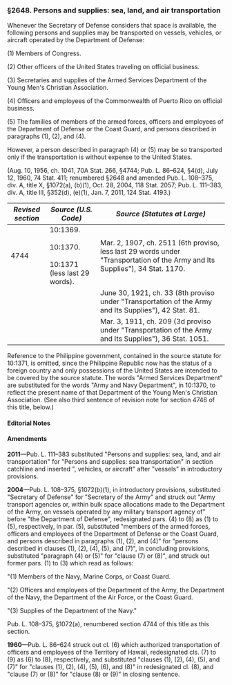 ### §2648. Persons and supplies: sea, land, and air transportation ###

Whenever the Secretary of Defense considers that space is available, the following persons and supplies may be transported on vessels, vehicles, or aircraft operated by the Department of Defense:

(1) Members of Congress.

(2) Other officers of the United States traveling on official business.

(3) Secretaries and supplies of the Armed Services Department of the Young Men's Christian Association.

(4) Officers and employees of the Commonwealth of Puerto Rico on official business.

(5) The families of members of the armed forces, officers and employees of the Department of Defense or the Coast Guard, and persons described in paragraphs (1), (2), and (4).

However, a person described in paragraph (4) or (5) may be so transported only if the transportation is without expense to the United States.

(Aug. 10, 1956, ch. 1041, 70A Stat. 266, §4744; Pub. L. 86–624, §4(d), July 12, 1960, 74 Stat. 411; renumbered §2648 and amended Pub. L. 108–375, div. A, title X, §1072(a), (b)(1), Oct. 28, 2004, 118 Stat. 2057; Pub. L. 111–383, div. A, title III, §352(d), (e)(1), Jan. 7, 2011, 124 Stat. 4193.)

|*Revised section*|                      *Source (U.S. Code)*                       |                                                *Source (Statutes at Large)*                                                |
|-----------------|-----------------------------------------------------------------|----------------------------------------------------------------------------------------------------------------------------|
|      4744       |10:1369.<br/><br/>10:1370.<br/><br/>10:1371 (less last 29 words).|Mar. 2, 1907, ch. 2511 (6th proviso, less last 29 words under "Transportation of the Army and Its Supplies"), 34 Stat. 1170.|
|                 |                                                                 |           June 30, 1921, ch. 33 (8th proviso under "Transportation of the Army and Its Supplies"), 42 Stat. 81.            |
|                 |                                                                 |           Mar. 3, 1911, ch. 209 (3d proviso under "Transportation of the Army and Its Supplies"), 36 Stat. 1051.           |

Reference to the Philippine government, contained in the source statute for 10:1371, is omitted, since the Philippine Republic now has the status of a foreign country and only possessions of the United States are intended to be covered by the source statute. The words "Armed Services Department" are substituted for the words "Army and Navy Department", in 10:1370, to reflect the present name of that Department of the Young Men's Christian Association. (See also third sentence of revision note for section 4746 of this title, below.)

#### **Editorial Notes** ####

#### Amendments ####

**2011**—Pub. L. 111–383 substituted "Persons and supplies: sea, land, and air transportation" for "Persons and supplies: sea transportation" in section catchline and inserted ", vehicles, or aircraft" after "vessels" in introductory provisions.

**2004**—Pub. L. 108–375, §1072(b)(1), in introductory provisions, substituted "Secretary of Defense" for "Secretary of the Army" and struck out "Army transport agencies or, within bulk space allocations made to the Department of the Army, on vessels operated by any military transport agency of" before "the Department of Defense", redesignated pars. (4) to (8) as (1) to (5), respectively, in par. (5), substituted "members of the armed forces, officers and employees of the Department of Defense or the Coast Guard, and persons described in paragraphs (1), (2), and (4)" for "persons described in clauses (1), (2), (4), (5), and (7)", in concluding provisions, substituted "paragraph (4) or (5)" for "clause (7) or (8)", and struck out former pars. (1) to (3) which read as follows:

"(1) Members of the Navy, Marine Corps, or Coast Guard.

"(2) Officers and employees of the Department of the Army, the Department of the Navy, the Department of the Air Force, or the Coast Guard.

"(3) Supplies of the Department of the Navy."

Pub. L. 108–375, §1072(a), renumbered section 4744 of this title as this section.

**1960**—Pub. L. 86–624 struck out cl. (6) which authorized transportation of officers and employees of the Territory of Hawaii, redesignated cls. (7) to (9) as (6) to (8), respectively, and substituted "clauses (1), (2), (4), (5), and (7)" for "clauses (1), (2), (4), (5), (6), and (8)" in redesignated cl. (8), and "clause (7) or (8)" for "clause (8) or (9)" in closing sentence.